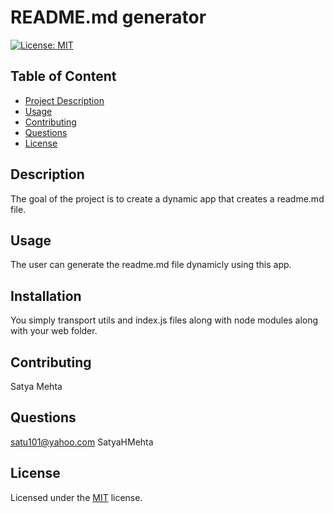 
# README.md generator

[![License: MIT](https://img.shields.io/badge/License-MIT-yellow.svg)](https://opensource.org/licenses/MIT)

## Table of Content
- [Project Description](#Description)
- [Usage](#Usage)
- [Contributing](#Installation)
- [Questions](#Questions)
- [License](#License)
## Description
The goal of the project is to create a dynamic app that creates a readme.md file.
## Usage
The user can generate the readme.md file dynamicly using this app.
## Installation
You simply transport utils and index.js files along with node modules along with your web folder.
## Contributing
Satya Mehta
## Questions
satu101@yahoo.com
SatyaHMehta
## License
Licensed under the [MIT](https://choosealicense.com/licenses/mit/) license.
